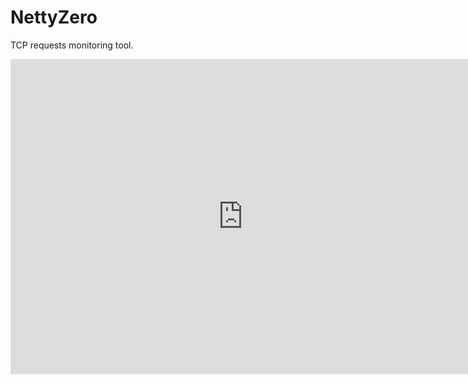 # NettyZero
TCP requests monitoring tool.

<iframe src="https://www.veed.io/embed/75900ccf-132d-4f4b-a1d4-c26f0a85309b" width="744" height="504" frameborder="0" title="workbench – root.go 2023-04-05 19-53-08.mp4" allowfullscreen></iframe>

